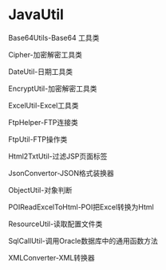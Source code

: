 # JavaUtil

Base64Utils-Base64 工具类

Cipher-加密解密工具类

DateUtil-日期工具类

EncryptUtil-加密解密工具类

ExcelUtil-Excel工具类

FtpHelper-FTP连接类

FtpUtil-FTP操作类

Html2TxtUtil-过滤JSP页面标签

JsonConvertor-JSON格式装换器

ObjectUtil-对象判断

POIReadExcelToHtml-POI把Excel转换为Html

ResourceUtil-读取配置文件类

SqlCallUtil-调用Oracle数据库中的通用函数方法

XMLConverter-XML转换器

